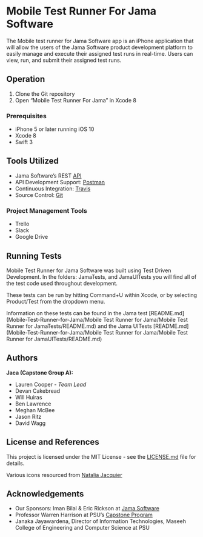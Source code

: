 # Mobile Test Runner For Jama Software

The Mobile test runner for Jama Software app is an iPhone application that will allow the users of the Jama Software product development platform to easily manage and execute their assigned test runs in real-time. Users can view, run, and submit their assigned test runs.

## Operation

1. Clone the Git repository 
2. Open “Mobile Test Runner For Jama” in Xcode 8

### Prerequisites

* iPhone 5 or later running iOS 10
* Xcode 8
* Swift 3

## Tools Utilized

* Jama Software’s REST [API](https://dev.jamasoftware.com/rest)
* API Development Support: [Postman](https://www.getpostman.com/)
* Continuous Integration: [Travis](https://travis-ci.org/)
* Source Control: [Git](https://github.com/)

### Project Management Tools

* Trello
* Slack
* Google Drive

## Running Tests

Mobile Test Runner for Jama Software was built using Test Driven Development. 
In the folders: JamaTests, and JamaUITests you will find all of the test code used throughout development. 

These tests can be run by hitting Command+U within Xcode, or by selecting Product/Test from the dropdown menu. 

Information on these tests can be found in the Jama test [README.md](Mobile-Test-Runner-for-Jama/Mobile Test Runner for Jama/Mobile Test Runner for JamaTests/README.md) and the Jama UITests [README.md](Mobile-Test-Runner-for-Jama/Mobile Test Runner for Jama/Mobile Test Runner for JamaUITests/README.md)

## Authors

**Jaca (Capstone Group A):**
* Lauren Cooper - *Team Lead*
* Devan Cakebread
* Will Huiras
* Ben Lawrence
* Meghan McBee
* Jason Ritz
* David Wagg

## License and References

This project is licensed under the MIT License - see the [LICENSE.md](https://github.com/CapstoneTeamA/Mobile-Test-Runner-for-Jama/blob/master/LICENSE) file for details.

Various icons resourced from [Natalia Jacquier](https://www.iconfinder.com/natuke)

## Acknowledgements

* Our Sponsors: Iman Bilal & Eric Rickson at [Jama Software](https://www.jamasoftware.com/)
* Professor Warren Harrison at PSU’s [Capstone Program](http://wiki.cs.pdx.edu/capstone/) 
* Janaka Jayawardena, Director of Information Technologies, Maseeh College of Engineering and Computer Science at PSU
